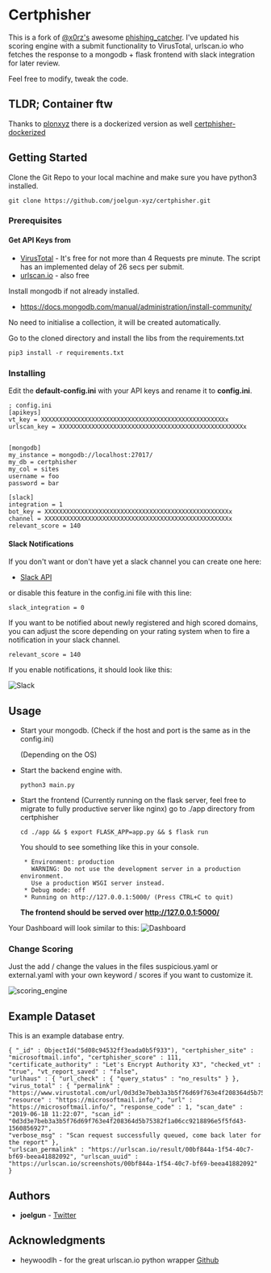 # Certphisher
This is a fork of [@x0rz's](https://twitter.com/x0rz) awesome [phishing_catcher](https://github.com/x0rz/phishing_catcher).
I've updated his scoring engine with a submit functionality to VirusTotal, urlscan.io who fetches the response to a mongodb + flask frontend with slack integration for later review.

Feel free to modify, tweak the code. 

## TLDR; Container ftw
Thanks to [plonxyz](https://twitter.com/plonxyz) there is a dockerized version as well [certphisher-dockerized](https://github.com/joelgun-xyz/certphisher-dockerized/)


## Getting Started

Clone the Git Repo to your local machine and make sure you have python3 installed. 

```
git clone https://github.com/joelgun-xyz/certphisher.git 
```

### Prerequisites

#### Get API Keys from

* [VirusTotal](https://developers.virustotal.com/reference)  -  It's free for not more than 4 Requests pre minute. 
  The script has an implemented delay of 26 secs per submit. 
* [urlscan.io](https://urlscan.io/about-api/)  - also free


Install mongodb if not already installed. 

* https://docs.mongodb.com/manual/administration/install-community/ 

No need to initialise a collection, it will be created automatically. 

Go to the cloned directory and install the libs from the requirements.txt

```
pip3 install -r requirements.txt
```

### Installing

Edit the **default-config.ini** with your API keys and rename it to **config.ini**.

```
; config.ini
[apikeys]
vt_key = XXXXXXXXXXXXXXXXXXXXXXXXXXXXXXXXXXXXXXXXXXXXXXXXXXXx
urlscan_key = XXXXXXXXXXXXXXXXXXXXXXXXXXXXXXXXXXXXXXXXXXXXXXXXXXXx


[mongodb]
my_instance = mongodb://localhost:27017/
my_db = certphisher
my_col = sites
username = foo
password = bar

[slack]
integration = 1
bot_key = XXXXXXXXXXXXXXXXXXXXXXXXXXXXXXXXXXXXXXXXXXXXXXXXXXXx
channel = XXXXXXXXXXXXXXXXXXXXXXXXXXXXXXXXXXXXXXXXXXXXXXXXXXXx
relevant_score = 140
```

#### Slack Notifications

If you don't want or don't have yet a slack channel you can create one here: 

* [Slack API](https://api.slack.com/slack-apps)

or disable this feature in the config.ini file with this line: 
```
slack_integration = 0
```

If you want to be notified about newly registered and high scored domains, 
you can adjust the score depending on your rating system when to fire a notification in your slack channel.  

```
relevant_score = 140
```


If you enable notifications, it should look like this:


![Slack](slack_notifcation.png)



## Usage 


* Start your mongodb. 
(Check if the host and port is the same as in the config.ini)

  (Depending on the OS)

* Start the backend engine with.  

  ```
  python3 main.py
  ```

* Start the frontend 
  (Currently running on the flask server, feel free to migrate to fully productive server like nginx)
  go to ./app directory from certphisher
  
  ```
  cd ./app && $ export FLASK_APP=app.py && $ flask run

  ```  
  You should to see something like this in your console.
  
  ```
   * Environment: production
     WARNING: Do not use the development server in a production environment.
     Use a production WSGI server instead.
   * Debug mode: off
   * Running on http://127.0.0.1:5000/ (Press CTRL+C to quit)
  ```
  **The frontend should be served over http://127.0.0.1:5000/**

Your Dashboard will look similar to this:
![Dashboard](certphisher_dashboard.png)



### Change Scoring 

Just the add / change the values in the files suspicious.yaml or external.yaml with your own keyword / scores if you want to customize it. 


![scoring_engine](scoring_engine.png)

## Example Dataset

This is an example database entry. 

```
{ "_id" : ObjectId("5d08c94532ff3eada0b5f933"), "certphisher_site" : "microsoftmail.info", "certphisher_score" : 111, "certificate_authority" : "Let's Encrypt Authority X3", "checked_vt" : "true", "vt_report_saved" : "false", 
"urlhaus" : { "url_check" : { "query_status" : "no_results" } }, "virus_total" : { "permalink" : "https://www.virustotal.com/url/0d3d3e7beb3a3b5f76d69f763e4f208364d5b75382f1a06cc9218896e5f5fd43/analysis/1560856927/", 
"resource" : "https://microsoftmail.info/", "url" : "https://microsoftmail.info/", "response_code" : 1, "scan_date" : "2019-06-18 11:22:07", "scan_id" : "0d3d3e7beb3a3b5f76d69f763e4f208364d5b75382f1a06cc9218896e5f5fd43-1560856927", 
"verbose_msg" : "Scan request successfully queued, come back later for the report" }, 
"urlscan_permalink" : "https://urlscan.io/result/00bf844a-1f54-40c7-bf69-beea41882092", "urlscan_uuid" : "https://urlscan.io/screenshots/00bf844a-1f54-40c7-bf69-beea41882092" }

```



## Authors

* **joelgun** - [Twitter](https://twitter.com/joelgun)



## Acknowledgments

* heywoodlh - for the great urlscan.io python wrapper [Github](https://github.com/heywoodlh/urlscan-py)


